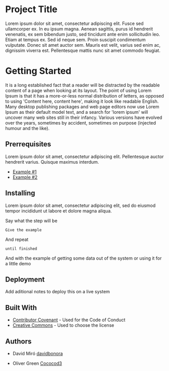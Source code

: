 # Project Title
Lorem ipsum dolor sit amet, consectetur adipiscing elit. Fusce sed ullamcorper ex. In eu ipsum magna. Aenean sagittis, purus id hendrerit venenatis, ex sem bibendum justo, sed tincidunt ante enim sollicitudin leo. Etiam at tempus ex. Sed id neque sem. Proin suscipit condimentum vulputate. Donec sit amet auctor sem. Mauris est velit, varius sed enim ac, dignissim viverra est. Pellentesque mattis nunc sit amet commodo feugiat.

# Getting Started
It is a long established fact that a reader will be distracted by the readable content of a page when looking at its layout. The point of using Lorem Ipsum is that it has a more-or-less normal distribution of letters, as opposed to using 'Content here, content here', making it look like readable English. Many desktop publishing packages and web page editors now use Lorem Ipsum as their default model text, and a search for 'lorem ipsum' will uncover many web sites still in their infancy. Various versions have evolved over the years, sometimes by accident, sometimes on purpose (injected humour and the like).

## Prerrequisites
Lorem ipsum dolor sit amet, consectetur adipiscing elit. Pellentesque auctor hendrerit varius. Quisque maximus interdum.

- [Example #1](https://www.markdownguide.org/cheat-sheet/)
- [Example #2](https://www.markdownguide.org/cheat-sheet/)

## Installing 
Lorem ipsum dolor sit amet, consectetur adipiscing elit, sed do eiusmod tempor incididunt ut labore et dolore magna aliqua. 

Say what the step will be

`Give the example`

And repeat

`until finished`

And with the example of getting some data out of the system or using it for a little demo

## Deployment
Add aditional notes to deploy this on a live system

## Built With
 - [Contributor Covenant](http://www.imcocogreen.com) - Used for the Code of Conduct
 - [Creative Commons](http://www.imcocogreen.com) - Used to choose the license

 ## Authors
 - David Miró
    [davidbonora](https://github.com/davidbonora)

- Oliver Green
    [Cococod3](https://github.com/Cococod3)